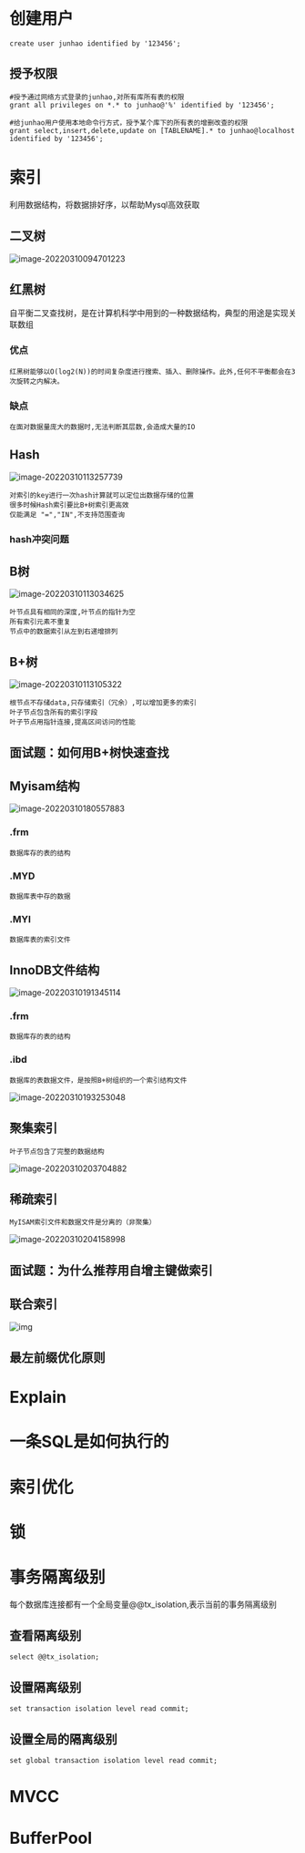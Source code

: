 

# 创建用户
```mysql
create user junhao identified by '123456';
```

## 授予权限
```mysql
#授予通过网络方式登录的junhao,对所有库所有表的权限
grant all privileges on *.* to junhao@'%' identified by '123456';

#给junhao用户使用本地命令行方式，授予某个库下的所有表的增删改查的权限
grant select,insert,delete,update on [TABLENAME].* to junhao@localhost identified by '123456';
```
# 索引
利用数据结构，将数据排好序，以帮助Mysql高效获取

## 二叉树

![image-20220310094701223](E:\Typora\Mysql\image-20220310094701223.png)

## 红黑树
自平衡二叉查找树，是在计算机科学中用到的一种数据结构，典型的用途是实现关联数组
### 优点
	红黑树能够以O(log2(N))的时间复杂度进行搜索、插入、删除操作。此外,任何不平衡都会在3次旋转之内解决。
### 缺点
	在面对数据量庞大的数据时,无法判断其层数,会造成大量的IO

## Hash

![image-20220310113257739](E:\Typora\Mysql\image-20220310113257739.png)

	对索引的key进行一次hash计算就可以定位出数据存储的位置
	很多时候Hash索引要比B+树索引更高效
	仅能满足 "=","IN",不支持范围查询
### hash冲突问题


## B树

![image-20220310113034625](E:\Typora\Mysql\image-20220310113034625.png)

	叶节点具有相同的深度,叶节点的指针为空
	所有索引元素不重复
	节点中的数据索引从左到右递增排列

## B+树

![image-20220310113105322](E:\Typora\Mysql\image-20220310113105322.png)

	根节点不存储data,只存储索引（冗余）,可以增加更多的索引
	叶子节点包含所有的索引字段
	叶子节点用指针连接,提高区间访问的性能

## 面试题：如何用B+树快速查找

## Myisam结构

![image-20220310180557883](E:\Typora\Mysql\image-20220310180557883.png)

### .frm
	数据库存的表的结构

### .MYD
	数据库表中存的数据

### .MYI
	数据库表的索引文件

## InnoDB文件结构

![image-20220310191345114](E:\Typora\Mysql\image-20220310191345114.png)

### .frm
	数据库存的表的结构
### .ibd
	数据库的表数据文件，是按照B+树组织的一个索引结构文件

![image-20220310193253048](E:\Typora\Mysql\image-20220310193253048.png)

## 聚集索引
	叶子节点包含了完整的数据结构

![image-20220310203704882](E:\Typora\Mysql\image-20220310203704882.png)

## 稀疏索引

	MyISAM索引文件和数据文件是分离的（非聚集）

![image-20220310204158998](E:\Typora\Mysql\image-20220310204158998.png)

## 面试题：为什么推荐用自增主键做索引

## 联合索引

![img](E:\Typora\Mysql\C0548F7E902ED4E16CA1F94EDA32D216.png)

## 最左前缀优化原则




# Explain
# 一条SQL是如何执行的
# 索引优化
# 锁
# 事务隔离级别
每个数据库连接都有一个全局变量@@tx_isolation,表示当前的事务隔离级别

## 查看隔离级别
	select @@tx_isolation;
## 设置隔离级别
	set transaction isolation level read commit;
## 设置全局的隔离级别
	set global transaction isolation level read commit;
# MVCC
# BufferPool










